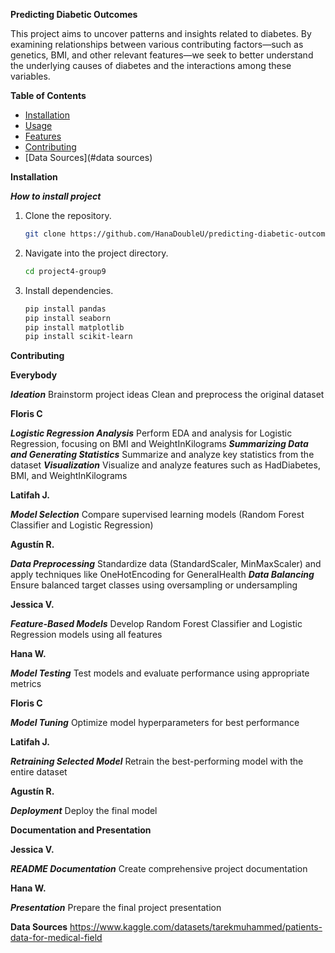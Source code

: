**Predicting Diabetic Outcomes**

This project aims to uncover patterns and insights related to diabetes. By examining relationships
between various contributing factors—such as genetics, BMI, and other relevant features—we seek
to better understand the underlying causes of diabetes and the interactions among these variables.


**Table of Contents**

- [Installation](#installation)
- [Usage](#usage)
- [Features](#features)
- [Contributing](#contributing)
- [Data Sources](#data sources)


**Installation**

***How to install project***

1. Clone the repository.
    ```bash
    git clone https://github.com/HanaDoubleU/predicting-diabetic-outcomes
    ```
2. Navigate into the project directory.
    ```bash
    cd project4-group9
    ```
3. Install dependencies.
    ```bash
    pip install pandas
    pip install seaborn
    pip install matplotlib
    pip install scikit-learn
    ```
**Contributing**

**Everybody**

***Ideation***
Brainstorm project ideas
Clean and preprocess the original dataset

**Floris C**

***Logistic Regression Analysis***
Perform EDA and analysis for Logistic Regression, focusing on BMI and WeightInKilograms
***Summarizing Data and Generating Statistics***
Summarize and analyze key statistics from the dataset
***Visualization***
Visualize and analyze features such as HadDiabetes, BMI, and WeightInKilograms

**Latifah J.**

***Model Selection***
Compare supervised learning models (Random Forest Classifier and Logistic Regression)

**Agustín R.**

***Data Preprocessing***
Standardize data (StandardScaler, MinMaxScaler) and apply techniques like OneHotEncoding for GeneralHealth
***Data Balancing***
Ensure balanced target classes using oversampling or undersampling

**Jessica V.**

***Feature-Based Models***
Develop Random Forest Classifier and Logistic Regression models using all features

**Hana W.**

***Model Testing***
Test models and evaluate performance using appropriate metrics

**Floris C**

***Model Tuning***
Optimize model hyperparameters for best performance

**Latifah J.**

***Retraining Selected Model***
Retrain the best-performing model with the entire dataset

**Agustín R.**

***Deployment***
Deploy the final model

**Documentation and Presentation**

**Jessica V.**

***README Documentation***
Create comprehensive project documentation

**Hana W.**

***Presentation***
Prepare the final project presentation

**Data Sources**
https://www.kaggle.com/datasets/tarekmuhammed/patients-data-for-medical-field 